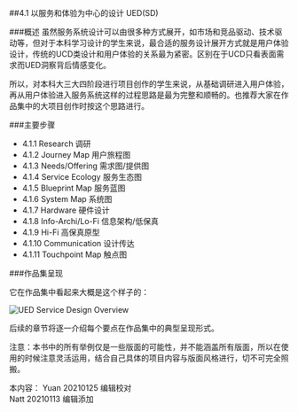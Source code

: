 ##4.1 以服务和体验为中心的设计 UED(SD)

###概述
虽然服务系统设计可以由很多种方式展开，如市场和竞品驱动、技术驱动等，但对于本科学习设计的学生来说，最合适的服务设计展开方式就是用户体验设计，传统的UCD类设计和用户体验的关系最为紧密。区别在于UCD只看表面需求而UED洞察背后情感变化。  

所以，对本科大三大四阶段进行项目创作的学生来说，从基础调研进入用户体验，再从用户体验进入服务系统这样的过程思路是最为完整和顺畅的。也推荐大家在作品集中的大项目创作时按这个思路进行。


###主要步骤


* 4.1.1 Research 调研
* 4.1.2 Journey Map 用户旅程图
* 4.1.3 Needs/Offering 需求图/提供图
* 4.1.4 Service Ecology 服务生态图
* 4.1.5 Blueprint Map 服务蓝图
* 4.1.6 System Map 系统图
* 4.1.7 Hardware 硬件设计
* 4.1.8 Info-Archi/Lo-Fi 信息架构/低保真
* 4.1.9 Hi-Fi 高保真原型
* 4.1.10 Communication 设计传达
* 4.1.11 Touchpoint Map 触点图




###作品集呈现  

它在作品集中看起来大概是这个样子的：  

![UED Service Design Overview](http://kitpic.makebi.net/2021/uedsd_overall.jpg)


后续的章节将逐一介绍每个要点在作品集中的典型呈现形式。


注意：本书中的所有举例仅是一些版面的可能性，并不能涵盖所有版面，所以在使用的时候注意灵活运用，结合自己具体的项目内容与版面风格进行，切不可完全照搬。


本内容：
Yuan 20210125 编辑校对  
Natt 20210113 编辑添加
